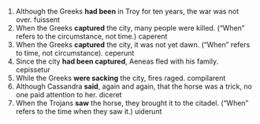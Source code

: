 1. Although the Greeks **had been** in Troy for ten years, the war was not over.
    fuissent
2. When the Greeks **captured** the city, many people were killed. (“When” refers to the circumstance, not time.)
    caperent
3. When the Greeks **captured** the city, it was not yet dawn. (“When” refers to time, not circumstance).
    ceperunt
5. Since the city **had been captured**, Aeneas fled with his family.
    cepissetur
5. While the Greeks **were sacking** the city, fires raged.
    compilarent
6. Although Cassandra **said**, again and again, that the horse was a trick, no one paid attention to her.
    diceret
7. When the Trojans **saw** the horse, they brought it to the citadel. (“When” refers to the time when they saw it.)
    uiderunt
